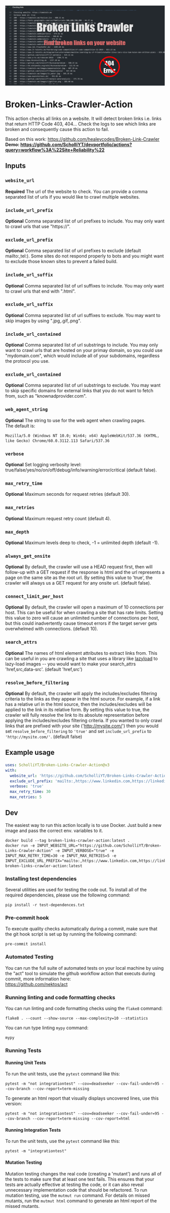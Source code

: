 ![social-preview.png](social-preview.png)

# Broken-Links-Crawler-Action
This action checks all links on a website. It will detect broken links i.e. links that return HTTP Code 403, 404...
Check the logs to see which links are broken and consequently cause this action to fail. 

Based on this work: https://github.com/healeycodes/Broken-Link-Crawler  
**Demo: https://github.com/ScholliYT/devportfolio/actions?query=workflow%3A%22Site+Reliability%22**
## Inputs

### `website_url`

**Required** The url of the website to check.  You can provide a comma separated list of urls if you would like to 
crawl multiple websites.

### `include_url_prefix`

**Optional** Comma separated list of url prefixes to include. You may only want to crawl urls that use "https://".

### `exclude_url_prefix`

**Optional** Comma separated list of url prefixes to exclude (default mailto:,tel:). Some sites do not respond properly to bots and you might want to exclude those known sites to prevent a failed build. 

### `include_url_suffix`

**Optional** Comma separated list of url suffixes to include. You may only want to crawl urls that end with ".html".

### `exclude_url_suffix`

**Optional** Comma separated list of url suffixes to exclude. You may want to skip images by using ".jpg,.gif,.png".

### `include_url_contained`

**Optional** Comma separated list of url substrings to include. You may only want to crawl urls that are hosted on your primay
domain, so you could use "mydomain.com", which would include all of your subdomains, regardless the protocol you use.

### `exclude_url_contained`

**Optional** Comma separated list of url substrings to exclude. You may want to skip specific domains for external links that
you do not want to fetch from, such as "knownadprovider.com".

### `web_agent_string`

**Optional** The string to use for the web agent when crawling pages.  
The default is:  
```
Mozilla/5.0 (Windows NT 10.0; Win64; x64) AppleWebKit/537.36 (KHTML, like Gecko) Chrome/60.0.3112.113 Safari/537.36
```

### `verbose`

**Optional** Set logging verbosity level: true/false/yes/no/on/off/debug/info/warning/error/critical (default false).

### `max_retry_time`

**Optional** Maximum seconds for request retries (default 30).

### `max_retries`

**Optional** Maximum request retry count (default 4).

### `max_depth`

**Optional** Maximum levels deep to check, -1 = unlimited depth (default -1).

### `always_get_onsite`

**Optional** By default, the crawler will use a HEAD request first, then will follow-up with a GET request if the response is html and the url represents a page on the same site as the root url.  By setting this value to 'true', the crawler will always us a GET request for any onsite url. (default false).

### `connect_limit_per_host`

**Optional** By default, the crawler will open a maximum of 10 connections per host.  This can be useful for when crawling a site that has rate limits. Setting this value to zero will cause an unlimited number of connections per host, but this could inadvertently cause timeout errors if the target server gets overwhelmed with connections. (default 10).

### `search_attrs`

**Optional** The names of html element attributes to extract links from.  This can be useful in you are crawling a site that uses a library like [lazyload](https://github.com/tuupola/lazyload) to lazy-load images -- you would want to make your search_attrs 'href,src,data-src'.  (default 'href,src')

### `resolve_before_filtering`

**Optional** By default, the crawler will apply the includes/excludes filtering criteria to the links as they appear in the html source.  For example, if a link has a relative url in the html source, then the includes/excludes will be applied to the link in its relative form.  By setting this value to true, the crawler will fully resolve the link to its absolute representation before applying the includes/excludes filtering criteria.  If you wanted to only crawl links that are prefixed with your site ('http://mysite.com/') then you would set `resolve_before_filtering` to `'true'` and set `include_url_prefix` to `'http://mysite.com/'`.  (default false)

## Example usage
```yml
uses: ScholliYT/Broken-Links-Crawler-Action@v3
with:
  website_url: 'https://github.com/ScholliYT/Broken-Links-Crawler-Action'
  exclude_url_prefix: 'mailto:,https://www.linkedin.com,https://linkedin.com'
  verbose: 'true'
  max_retry_time: 30
  max_retries: 5
```

## Dev

The easiest way to run this action locally is to use Docker. Just build a new image and pass the correct env. variables to it. 
```
docker build --tag broken-links-crawler-action:latest .
docker run -e INPUT_WEBSITE_URL="https://github.com/ScholliYT/Broken-Links-Crawler-Action" -e INPUT_VERBOSE="true" -e INPUT_MAX_RETRY_TIME=30 -e INPUT_MAX_RETRIES=5 -e INPUT_EXCLUDE_URL_PREFIX="mailto:,https://www.linkedin.com,https://linkedin.com" broken-links-crawler-action:latest
```

### Installing test dependencies

Several utilities are used for testing the code out.  To install all of the required dependencies, please 
use the following command:

```
pip install -r test-dependences.txt
```

### Pre-commit hook

To execute quality checks automatically during a commit, make sure that the git hook script is set up by
running the following command:

```
pre-commit install
```

### Automated Testing

You can run the full suite of automated tests on your local machine by using the "act" tool to simulate the github workflow action that executs during commit, more information here:  
https://github.com/nektos/act

### Running linting and code formatting checks

You can run linting and code formatting checks using the `flake8` command:
```
flake8 . --count --show-source --max-complexity=10 --statistics
```

You can run type linting `mypy` command:
```
mypy
```

### Running Tests

#### Running Unit Tests

To run the unit tests, use the `pytest` command like this:
```
pytest -m "not integrationtest" --cov=deadseeker --cov-fail-under=95 --cov-branch --cov-report=term-missing
```

To generate an html report that visually displays uncovered lines, use this version:
```
pytest -m "not integrationtest" --cov=deadseeker --cov-fail-under=95 --cov-branch --cov-report=term-missing --cov-report=html
```

#### Running Integration Tests

To run the unit tests, use the `pytest` command like this:
```
pytest -m "integrationtest"
```

#### Mutation Testing

Mutation testing changes the real code (creating a 'mutant') and runs all of the tests to make sure that at least one test fails.   This ensures that your tests are actually effective at testing the code, or it can also reveal unnecessary implementation code that should be refactored.   To run mutation testing, use the `mutmut run` command.  For details on missed mutants, run the `mutmut html` command to generate an html report of the missed mutants.
